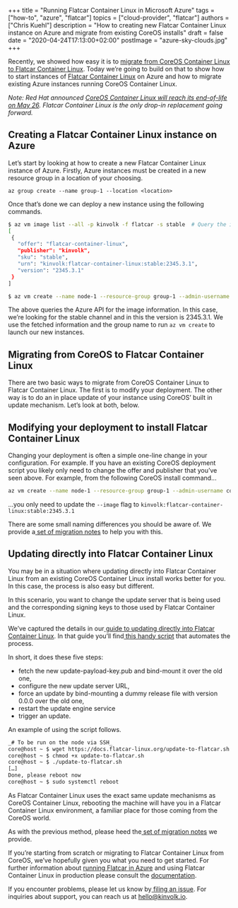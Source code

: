 +++
title = "Running Flatcar Container Linux in Microsoft Azure"
tags = ["how-to", "azure", "flatcar"]
topics = ["cloud-provider", "flatcar"]
authors = ["Chris Kuehl"]
description = "How to creating new Flatcar Container Linux instance on Azure and migrate from existing CoreOS installs"
draft = false
date = "2020-04-24T17:13:00+02:00"
postImage = "azure-sky-clouds.jpg"
+++

Recently, we showed how easy it is to [migrate from CoreOS Container Linux to Flatcar Container Linux](https://kinvolk.io/blog/2020/03/steps-to-migrate-from-coreos-to-flatcar-container-linux/). Today we’re going to build on that to show how to start instances of [Flatcar Container Linux](https://www.flatcar-linux.org/) on Azure and how to migrate existing Azure instances running CoreOS Container Linux.

_Note: Red Hat announced [CoreOS Container Linux will reach its end-of-life on May 26](https://coreos.com/os/eol/). Flatcar Container Linux is the only drop-in replacement going forward._

## Creating a Flatcar Container Linux instance on Azure

Let’s start by looking at how to create a new Flatcar Container Linux instance of Azure. Firstly, Azure instances must be created in a new resource group in a location of your choosing.

`az group create --name group-1 --location <location>`

Once that’s done we can deploy a new instance using the following commands.

 ```bash
$ az vm image list --all -p kinvolk -f flatcar -s stable  # Query the image name urn specifier
[
  {
    "offer": "flatcar-container-linux",
    "publisher": "kinvolk",
    "sku": "stable",
    "urn": "kinvolk:flatcar-container-linux:stable:2345.3.1",
    "version": "2345.3.1"
  }
]

$ az vm create --name node-1 --resource-group group-1 --admin-username core --custom-data "$(cat config.ign)" --image kinvolk:flatcar-container-linux:stable:2345.3.1
```

The above queries the Azure API for the image information. In this case, we’re looking for the stable channel and in this the version is 2345.3.1. We use the fetched information and the group name to run `az vm create` to launch our new instances.


## Migrating from CoreOS to Flatcar Container Linux

There are two basic ways to migrate from CoreOS Container Linux to Flatcar Container Linux. The first is to modify your deployment. The other way is to do an in place update of your instance using CoreOS’ built in update mechanism. Let’s look at both, below.


## Modifying your deployment to install Flatcar Container Linux

Changing your deployment is often a simple one-line change in your configuration. For example. If you have an existing CoreOS deployment script you likely only need to change the offer and publisher that you’ve seen above. For example, from the following CoreOS install command...

```bash
az vm create --name node-1 --resource-group group-1 --admin-username core --custom-data "$(cat config.ign)" --image CoreOS:CoreOS:Alpha:latest
```

...you only need to update the `--image` flag to `kinvolk:flatcar-container-linux:stable:2345.3.1`

There are some small naming differences you should be aware of. We provide a[ set of migration notes](https://docs.flatcar-linux.org/os/migrate-from-container-linux/) to help you with this.


## Updating directly into Flatcar Container Linux

You may be in a situation where updating directly into Flatcar Container Linux from an existing CoreOS Container Linux install works better for you. In this case, the process is also easy but different.

In this scenario, you want to change the update server that is being used and the corresponding signing keys to those used by Flatcar Container Linux.

We’ve captured the details in our[ guide to updating directly into Flatcar Container Linux](https://docs.flatcar-linux.org/os/update-from-container-linux/). In that guide you’ll find[ this handy script](https://docs.flatcar-linux.org/update-to-flatcar.sh) that automates the process.

In short, it does these five steps:

* fetch the new update-payload-key.pub and bind-mount it over the old one,
* configure the new update server URL,
* force an update by bind-mounting a dummy release file with version 0.0.0 over the old one,
* restart the update engine service
* trigger an update.

An example of using the script follows.

```bash
_# To be run on the node via SSH_
core@host ~ $ wget https://docs.flatcar-linux.org/update-to-flatcar.sh
core@host ~ $ chmod +x update-to-flatcar.sh
core@host ~ $ ./update-to-flatcar.sh
[…]
Done, please reboot now
core@host ~ $ sudo systemctl reboot
```

As Flatcar Container Linux uses the exact same update mechanisms as CoreOS Container Linux, rebooting the machine will have you in a Flatcar Container Linux environment, a familiar place for those coming from the CoreOS world.

As with the previous method, please heed the[ set of migration notes](https://docs.flatcar-linux.org/os/migrate-from-container-linux/) we provide.

If you’re starting from scratch or migrating to Flatcar Container Linux from CoreOS, we’ve hopefully given you what you need to get started. For further information about [running Flatcar in Azure](https://docs.flatcar-linux.org/os/booting-on-azure/) and using Flatcar Container Linux in production please consult the [documentation](https://docs.flatcar-linux.org/).

If you encounter problems, please let us know by[ filing an issue](https://github.com/flatcar-linux/Flatcar/issues). For inquiries about support, you can reach us at hello@kinvolk.io.
